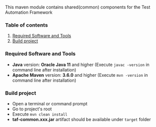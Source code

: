 This maven module contains shared(common) components for the Test Automation Framework


### Table of contents
1. [Required Software and Tools](#required-software-and-tools)
2. [Build project](#build-project)

<a name="required-software-and-tools"></a>
### Required Software and Tools  
* **Java** version: **Oracle Java 11** and higher (Execute `javac -version` in command line after installation)
* **Apache Maven** version: **3.6.0** and higher (Execute `mvn -version` in command line after installation)

<a name="build-project"></a>
### Build project  
* Open a terminal or command prompt
* Go to project's root
* Execute `mvn clean install`
* **taf-common.xxx.jar**  artifact should be available under `target` folder 